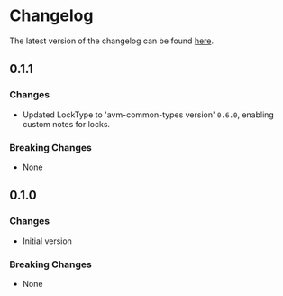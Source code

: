 # Changelog

The latest version of the changelog can be found [here](https://github.com/Azure/bicep-registry-modules/blob/main/avm/res/app/session-pool/CHANGELOG.md).

## 0.1.1

### Changes

- Updated LockType to 'avm-common-types version' `0.6.0`, enabling custom notes for locks.

### Breaking Changes

- None

## 0.1.0

### Changes

- Initial version

### Breaking Changes

- None
